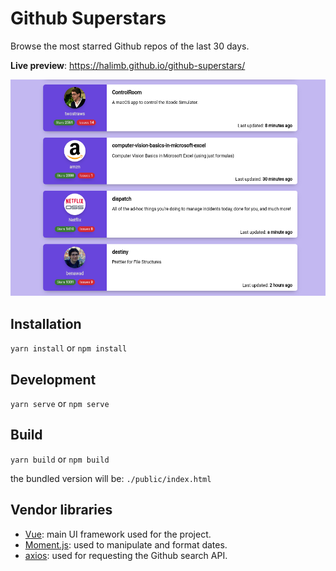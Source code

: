 # Github Superstars

Browse the most starred Github repos of the last 30 days. 

**Live preview**: https://halimb.github.io/github-superstars/

![screenshot](./ghstars.png)


## Installation

`yarn install` or `npm install`

## Development

`yarn serve` or `npm serve`

## Build

`yarn build` or `npm build`

the bundled version will be: `./public/index.html`

## Vendor libraries
* [Vue](https://github.com/vuejs/vue): main UI framework used for the project.
* [Moment.js](https://github.com/moment/moment/): used to manipulate and format dates.
* [axios](https://github.com/axios/axios): used for requesting the Github search API.

